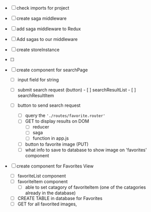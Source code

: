 - [ ] check imports for project
- [ ] create saga middleware
- [ ] add saga middleware to Redux
- [ ] Add sagas to our middleware
- [ ] create storeInstance
- [ ]  






- [ ] create component for searchPage 
    - [ ] input field for string
    - [ ] submit search request (button)
            - [ ] searchResultList
                - [ ] searchResultItem
   
    - [ ] button to send search request
        - [ ] query the `'./routes/favorite.router'`
        - [ ] GET to display results on DOM
            - [ ] reducer
            - [ ] saga
            - [ ] function in app.js
        - [ ] button to favorite image (PUT)
        - [ ] what info to save to database to show image on 'favorites' component

- [ ] create component for Favorites View
    - [ ] favoriteList component
    - [ ] favoriteItem component
        - [ ] able to set catagory of favoriteItem (one of the catagories already in the database)

    - [ ] CREATE TABLE in database for Favorites
    - [ ] GET for all favorited images,
